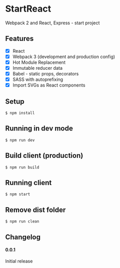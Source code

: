 # StartReact

Webpack 2 and React, Express - start project

## Features

- [x] React
- [x] Webpack 3 (development and production config)
- [x] Hot Module Replacement
- [x] Immutable reducer data
- [x] Babel - static props, decorators
- [x] SASS with autoprefixing
- [x] Import SVGs as React components

## Setup

```
$ npm install
```

## Running in dev mode

```
$ npm run dev
```

## Build client (production)

```
$ npm run build
```

## Running client

```
$ npm start
```

## Remove dist folder

```
$ npm run clean
```

## Changelog

#### 0.0.1

Initial release